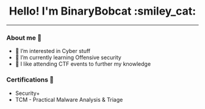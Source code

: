 <div align=center> 
  <h1> Hello! I'm BinaryBobcat :smiley_cat: </h1> 
  
---
  
</div>

### About me :space_invader:
- 👀 I’m interested in Cyber stuff
- 🌱 I’m currently learning Offensive security 
- 🧩 I like attending CTF events to further my knowledge

### Certifications 📜
- Security+
- TCM - Practical Malware Analysis & Triage
